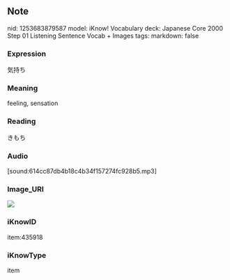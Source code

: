 ## Note
nid: 1253683879587
model: iKnow! Vocabulary
deck: Japanese Core 2000 Step 01 Listening Sentence Vocab + Images
tags: 
markdown: false

### Expression
気持ち

### Meaning
feeling, sensation

### Reading
きもち

### Audio
[sound:614cc87db4b18c4b34f157274fc928b5.mp3]

### Image_URI
<!DOCTYPE html>
<title></title>
<img src="c8b089bace576cca57bad82a7450fb33.jpg">



### iKnowID
item:435918

### iKnowType
item
